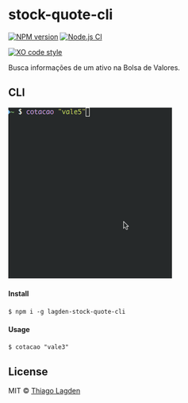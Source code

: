 # stock-quote-cli

[![NPM version][npm-img]][npm]
[![Node.js CI][ci-img]][ci]

[![XO code style][xo-img]][xo]

[npm-img]:         https://img.shields.io/npm/v/lagden-stock-quote-cli.svg
[npm]:             https://www.npmjs.com/package/lagden-stock-quote-cli
[ci-img]:          https://github.com/lagden/stock-quote-cli/workflows/Node.js%20CI/badge.svg
[ci]:              https://github.com/lagden/stock-quote-cli/actions?query=workflow%3A%22Node.js+CI%22
[xo-img]:          https://img.shields.io/badge/code_style-XO-5ed9c7.svg
[xo]:              https://github.com/sindresorhus/xo


Busca informações de um ativo na Bolsa de Valores.


## CLI

![Demo CLI](https://raw.githubusercontent.com/lagden/stock-quote-cli/master/demo.gif)


#### Install

```
$ npm i -g lagden-stock-quote-cli
```


#### Usage

```
$ cotacao "vale3"
```


## License

MIT © [Thiago Lagden](https://github.com/lagden)
